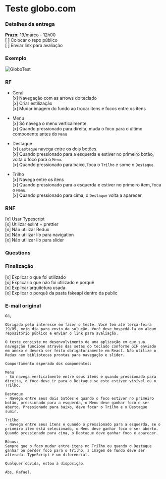 # Teste globo.com

### Detalhes da entrega

**Prazo**: 19/março - 12h00  
[ ] Colocar o repo público  
[ ] Enviar link para avaliação

### Exemplo

![GloboTest](./teste-globoplay-tv.gif)

### RF

- Geral  
  [x] Navegação com as arrows do teclado  
  [x] Criar estilização  
  [x] Mudar imagem do fundo ao trocar itens e focos entre os itens

- Menu  
  [x] Só navega o menu verticalmente.  
  [x] Quando pressionado para direita, muda o foco para o último componente antes do `Menu`

- Destaque  
  [x] `Destaque` navega entre os dois botões.  
  [x] Quando pressionado para a esquerda e estiver no primeiro botão, volta o foco para o `Menu`.  
  [x] Quando pressionado para baixo, foca o `Trilho` e some o `Destaque`.

- Trilho  
  [x] Navega entre os itens  
  [x] Quando pressionado para a esquerda e estiver no primeiro item, foca o `Menu`.  
  [x] Quando pressionado para cima, o `Destaque` volta a aparecer

### RNF

[x] Usar Typescript  
[x] Utilizar eslint + prettier  
[x] Não utilizar Redux  
[x] Não utilizar lib para navigation  
[x] Não utilizar lib para slider

### Questions

### Finalização

[x] Explicar o que foi utilizado  
[x] Explicar o que não foi utilizado e porquê  
[x] Explicar arquitetura usada  
[x] Explicar o porquê da pasta fakeapi dentro da public

### E-mail original

```
Oá,

Obrigado pelo interesse em fazer o teste. Você tem até terça-feira 19/05, meio dia para envio da solução. Você deve hospedá-la em algum repositório público e enviar o link para avaliação.

O teste consiste no desenvolvimento de uma aplicação em que sua navegação funcione através das setas do teclado conforme GIF enviado em anexo e deverá ser feito obrigatoriamente em React. Não utilize o Redux nem bibliotecas prontas para navegação e slider.

Comportamento esperado dos componentes:

Menu
- Só navega verticalmente entre seus itens e quando pressionado para direita, o foco deve ir para o Destaque se este estiver visível ou o Trilho.

Destaque
- Navega entre seus dois botões e quando o foco estiver no primeiro botão, pressionado para a esquerda, o Menu deve ganhar foco e ser aberto. Pressionado para baixo, deve focar o Trilho e o Destaque sumir.

Trilho
- Navega entre seus itens e quando o pressionado para a esquerda, se o primeiro item está selecionado, o Menu deve ganhar foco e ser aberto. Quando pressionado para cima, o Destaque deve ganhar foco e aparecer.

Bônus:
Sempre que o foco mudar entre itens no Trilho ou quando o Destaque ganhar ou perder foco para o Trilho, a imagem de fundo deve ser alterada. TypeScript é um diferencial.

Qualquer dúvida, estou à disposição.

Abs, Rafael.
```
